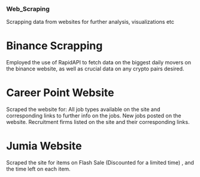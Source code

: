 ### Web_Scraping
Scrapping data from websites for further analysis, visualizations etc

# Binance Scrapping
Employed the use of RapidAPI to fetch data on the biggest daily movers on the binance website, as well as crucial data on any crypto pairs desired.

# Career Point Website
Scraped the website for:
All job types available on the site and corresponding links to further info on the jobs.
New jobs posted on the website.
Recruitment firms listed on the site and their corresponding links.

# Jumia Website
Scraped the site for items on Flash Sale (Discounted for a limited time) , and the time left on each item.
